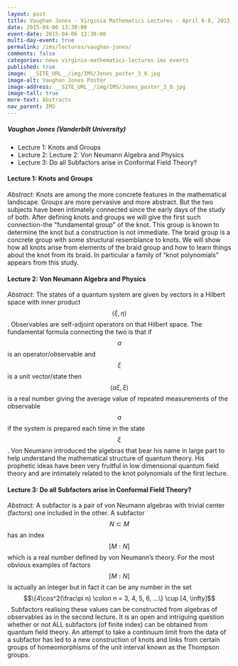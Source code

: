 ```yaml
---
layout: post
title: Vaughan Jones - Virginia Mathematics Lectures - April 6-8, 2015
date: 2015-04-06 13:30:00
event-date: 2015-04-06 13:30:00
multi-day-event: true
permalink: /ims/lectures/vaughan-jones/
comments: false
categories: news virginia-mathematics-lectures ims events
published: true
image: __SITE_URL__/img/IMS/Jones_poster_3_0.jpg
image-alt: Vaughan Jones Poster
image-address: __SITE_URL__/img/IMS/Jones_poster_3_0.jpg
image-tall: true
more-text: Abstracts
nav_parent: IMS
---
```


<h5 class="mt-3 mb-4">Vaughan Jones (Vanderbilt University)</h5>

- Lecture 1: Knots and Groups
- Lecture 2: Lecture 2: Von Neumann Algebra and Physics
- Lecture 3: Do all Subfactors arise in Conformal Field Theory?

<!--more-->


#### Lecture 1:  Knots and Groups

*Abstract:* Knots are among the more concrete features in the mathematical landscape. Groups are more pervasive and more abstract. But the two subjects have been intimately connected since the early days of the study of both. After defining knots and groups we will give the first such connection-the "fundamental group" of the knot. This group is known to determine the knot but a construction is not immediate. The braid group is a concrete group with some structural resemblance to knots. We will show how all knots arise from elements of the braid group and how to learn things about the knot from its braid.  In particular a family of “knot polynomials” appears from this study.


#### Lecture 2: Von Neumann Algebra and Physics

*Abstract:*  The states of a quantum system are given by vectors in a Hilbert space with inner product $$\langle \xi,\eta \rangle$$. Observables are self-adjoint operators on that Hilbert space. The fundamental formula connecting the two is that if $$a$$ is an operator/observable and $$\xi$$ is a unit vector/state then $$\langle a\xi,\xi \rangle$$ is a real number giving the average value of repeated measurements of the observable $$a$$ if the system is prepared each time in the state $$\xi$$. Von Neumann introduced the algebras that bear his name in large part to help understand the mathematical structure of quantum theory. His prophetic ideas have been very fruitful in low dimensional quantum field theory and are intimately related to the knot polynomials of the first lecture.


#### Lecture 3: Do all Subfactors arise in Conformal Field Theory?

*Abstract:* A subfactor is a pair of von Neumann algebras with trivial center (factors) one included in the other. A subfactor $$N \subset M$$ has an index $$[M : N]$$ which is a real number defined by von Neumann’s theory. For the most obvious examples of factors $$[M : N]$$ is actually an integer but in fact it can be any number in the set $$\{4\cos^2(\frac\pi n) \colon n = 3, 4, 5, 6, ...\} \cup [4, \infty]$$. Subfactors realising these values can be constructed from algebras of observables as in the second lecture. It is an open and intriguing question whether or not ALL subfactors (of finite index) can be obtained from quantum field theory. An attempt to take a continuum limit from the data of a subfactor has led to a new construction of knots and links from certain groups of homeomorphisms of the unit interval known as the Thompson groups.



